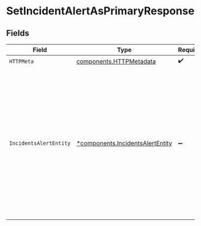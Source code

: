 # SetIncidentAlertAsPrimaryResponse


## Fields

| Field                                                                                                                                                                                                                     | Type                                                                                                                                                                                                                      | Required                                                                                                                                                                                                                  | Description                                                                                                                                                                                                               |
| ------------------------------------------------------------------------------------------------------------------------------------------------------------------------------------------------------------------------- | ------------------------------------------------------------------------------------------------------------------------------------------------------------------------------------------------------------------------- | ------------------------------------------------------------------------------------------------------------------------------------------------------------------------------------------------------------------------- | ------------------------------------------------------------------------------------------------------------------------------------------------------------------------------------------------------------------------- |
| `HTTPMeta`                                                                                                                                                                                                                | [components.HTTPMetadata](../../models/components/httpmetadata.md)                                                                                                                                                        | :heavy_check_mark:                                                                                                                                                                                                        | N/A                                                                                                                                                                                                                       |
| `IncidentsAlertEntity`                                                                                                                                                                                                    | [*components.IncidentsAlertEntity](../../models/components/incidentsalertentity.md)                                                                                                                                       | :heavy_minus_sign:                                                                                                                                                                                                        | Setting an alert as primary will overwrite milestone times in the FireHydrant incident with times included in the primary alert. Services attached to the primary alert will also be automatically added to the incident. |